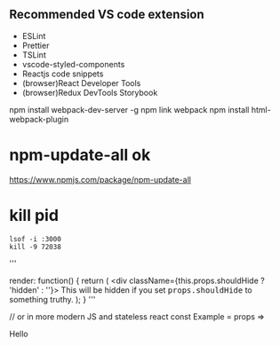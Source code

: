 ## Recommended VS code extension
- ESLint
- Prettier
- TSLint
- vscode-styled-components
- Reactjs code snippets
- (browser)React Developer Tools
- (browser)Redux DevTools
Storybook

npm install webpack-dev-server -g
npm link webpack
npm install html-webpack-plugin

# npm-update-all ok
https://www.npmjs.com/package/npm-update-all

# kill pid
```
lsof -i :3000
kill -9 72038
```

'''
<style type="text/css">
    .hidden { display:none; }
</style>
render: function() {
    return (
      <div className={this.props.shouldHide ? 'hidden' : ''}>
        This will be hidden if you set <tt>props.shouldHide</tt> 
        to something truthy.
      </div>
    );
}
'''

// or in more modern JS and stateless react
const Example = props => <div className={props.shouldHide}/>Hello</div>
